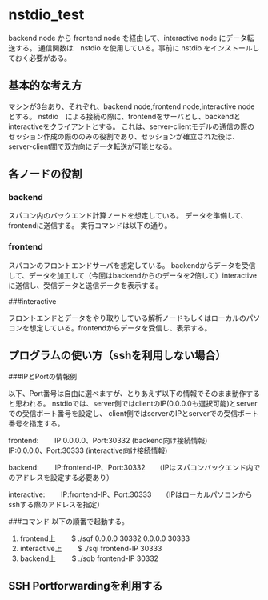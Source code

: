 # nstdio_test

backend node から frontend node を経由して、interactive node にデータ転送する。
通信関数は　nstdio を使用している。事前に nstdio をインストールしておく必要がある。

## 基本的な考え方

マシンが3台あり、それぞれ、backend node,frontend node,interactive nodeとする。
nstdio　による接続の際に、frontendをサーバとし、backendとinteractiveをクライアントとする。
これは、server-clientモデルの通信の際のセッション作成の際ののみの役割であり、セッションが確立された後は、
server-client間で双方向にデータ転送が可能となる。

## 各ノードの役割
### backend

スパコン内のバックエンド計算ノードを想定している。
データを準備して、frontendに送信する。
実行コマンドは以下の通り。

### frontend

スパコンのフロントエンドサーバを想定している。
backendからデータを受信して、データを加工して（今回はbackendからのデータを2倍して）interactiveに送信し、受信データと送信データを表示する。

###interactive

フロントエンドとデータをやり取りしている解析ノードもしくはローカルのパソコンを想定している。frontendからデータを受信し、表示する。

## プログラムの使い方（sshを利用しない場合）

###IPとPortの情報例

以下、Port番号は自由に選べますが、とりあえず以下の情報でそのまま動作すると思われる。
nstdioでは、server側ではclientのIP(0.0.0.0も選択可能)とserverでの受信ポート番号を設定し、
client側ではserverのIPとserverでの受信ポート番号を指定する。

frontend:　　
IP:0.0.0.0、Port:30332 (backend向け接続情報)　　
IP:0.0.0.0、Port:30333 (interactive向け接続情報)　　

backend:　　
IP:frontend-IP、Port:30332　　（IPはスパコンバックエンド内でのアドレスを設定する必要あり）

interactive:　　
IP:frontend-IP、Port:30333　　（IPはローカルパソコンからsshする際のアドレスを指定）

###コマンド
以下の順番で起動する。　　
1. frontend上　　
$ ./sqf 0.0.0.0 30332 0.0.0.0 30333　　
　　
2. interactive上　　
$ ./sqi frontend-IP 30333　　
　　
3. backend上　　
$ ./sqb frontend-IP 30332　　
　　
## SSH Portforwardingを利用する
